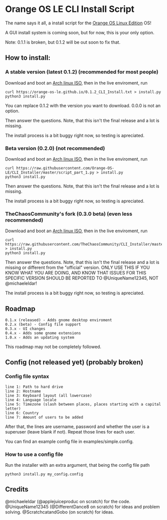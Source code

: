 # Orange OS LE CLI Install Script

The name says it all, a install script for the [Orange OS Linux Edition](https://scratch.mit.edu/discuss/topic/620114/) OS!

A GUI install system is coming soon, but for now, this is your only option.

Note: 0.1.1 is broken, but 0.1.2 will be out soon to fix that.

## How to install:

### A stable version (latest 0.1.2) (recommended for most people)
Download and boot an [Arch linux ISO](https://archlinux.org/download/), then in the live enviroment, run

```
curl https://orange-os-le.github.io/0.1.2_CLI_Install.txt > install.py
python3 install.py
```
You can replace 0.1.2 with the version you want to download.
0.0.0 is not an option.

Then answer the questions. Note, that this isn't the final release and a lot is missing.

The install process is a bit buggy right now, so testing is apreciated.

### Beta version (0.2.0) (not recommended)

Download and boot an [Arch linux ISO](https://archlinux.org/download/), then in the live enviroment, run

```
curl https://raw.githubusercontent.com/Orange-OS-LE/CLI_Installer/master/script_part_1.py > install.py
python3 install.py
```

Then answer the questions. Note, that this isn't the final release and a lot is missing.

The install process is a bit buggy right now, so testing is apreciated.

### TheChaosCommunity's fork (0.3.0 beta) (even less recommended)

Download and boot an [Arch linux ISO](https://archlinux.org/download/), then in the live enviroment, run

```
curl https://raw.githubusercontent.com/TheChaosCommunity/CLI_Installer/master/script_part_1.py > install.py
python3 install.py
```

Then answer the questions. Note, that this isn't the final release and a lot is missing or different from the "official" version. ONLY USE THIS IF YOU KNOW WHAT YOU ARE DOING, AND KNOW THAT ISSUES FOR THIS SPECIFIC VERSION SHOULD BE REPORTED TO @UniqueName12345, NOT @michaeleldar!

The install process is a bit buggy right now, so testing is apreciated.

## Roadmap
```
0.1.x (released) - Adds gnome desktop enviroment
0.2.x (beta) - Config file support
0.3.x - UI changes
0.4.x - Adds some gnome extensions
1.0.x - Adds an updating system
```

This roadmap may not be completely followed.

## Config (not released yet) (probably broken)

### Config file syntax
```
line 1: Path to hard drive
line 2: Hostname
line 3: Keyboard layout (all lowercase)
line 4: Language locale
line 5: Timezone (slash between places, places starting with a capital letter)
line 6: Country
line 7: Amount of users to be added
```
After that, the lines are username, password and whether the user is a superuser (leave blank if not). Repeat those lines for each user.

You can find an example config file in examples/simple.config.

### How to use a config file

Run the installer with an extra argument, that being the config file path
```
python3 install.py my_config.config
```
## Credits

@michaeleldar (@applejuiceproduc on scratch) for the code.
@UniqueName12345 (@DifferentDance8 on scratch) for ideas and problem solving.
@ScratchcatandGobo (on scratch) for ideas.
